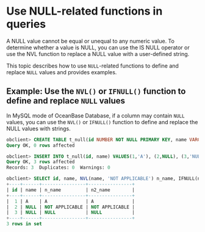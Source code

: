 # Use NULL-related functions in queries

A NULL value cannot be equal or unequal to any numeric value. To determine whether a value is NULL, you can use the IS NULL operator or use the NVL function to replace a NULL value with a user-defined string.

This topic describes how to use `NULL`-related functions to define and replace `NULL` values and provides examples.

## Example: Use the `NVL()` or `IFNULL()` function to define and replace `NULL` values

In MySQL mode of OceanBase Database, if a column may contain `NULL` values, you can use the `NVL()` or `IFNULL()` function to define and replace the NULL values with strings.

```sql
obclient> CREATE TABLE t_null(id NUMBER NOT NULL PRIMARY KEY, name VARCHAR(10));
Query OK, 0 rows affected

obclient> INSERT INTO t_null(id, name) VALUES(1,'A'), (2,NULL), (3,'NULL');
Query OK, 3 rows affected
Records: 3  Duplicates: 0  Warnings: 0

obclient> SELECT id, name, NVL(name, 'NOT APPLICABLE') n_name, IFNULL(name, 'NOT APPLICABLE') n2_name FROM t_null;
+----+------+----------------+----------------+
| id | name | n_name         | n2_name        |
+----+------+----------------+----------------+
|  1 | A    | A              | A              |
|  2 | NULL | NOT APPLICABLE | NOT APPLICABLE |
|  3 | NULL | NULL           | NULL           |
+----+------+----------------+----------------+
3 rows in set
```
